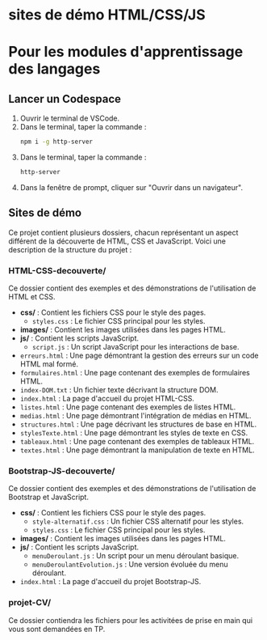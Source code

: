 # sites de démo HTML/CSS/JS
# Pour les modules d'apprentissage des langages

## Lancer un Codespace

1. Ouvrir le terminal de VSCode.
2. Dans le terminal, taper la commande :
    ```sh
    npm i -g http-server
    ```
3. Dans le terminal, taper la commande :
    ```sh
    http-server
    ```
4. Dans la fenêtre de prompt, cliquer sur "Ouvrir dans un navigateur".


## Sites de démo

Ce projet contient plusieurs dossiers, chacun représentant un aspect différent de la découverte de HTML, CSS et JavaScript. Voici une description de la structure du projet :

### HTML-CSS-decouverte/
Ce dossier contient des exemples et des démonstrations de l'utilisation de HTML et CSS.

- **css/** : Contient les fichiers CSS pour le style des pages.
  - `styles.css` : Le fichier CSS principal pour les styles.
- **images/** : Contient les images utilisées dans les pages HTML.
- **js/** : Contient les scripts JavaScript.
  - `script.js` : Un script JavaScript pour les interactions de base.
- `erreurs.html` : Une page démontrant la gestion des erreurs sur un code HTML mal formé.
- `formulaires.html` : Une page contenant des exemples de formulaires HTML.
- `index-DOM.txt` : Un fichier texte décrivant la structure DOM.
- `index.html` : La page d'accueil du projet HTML-CSS.
- `listes.html` : Une page contenant des exemples de listes HTML.
- `medias.html` : Une page démontrant l'intégration de médias en HTML.
- `structures.html` : Une page décrivant les structures de base en HTML.
- `stylesTexte.html` : Une page démontrant les styles de texte en CSS.
- `tableaux.html` : Une page contenant des exemples de tableaux HTML.
- `textes.html` : Une page démontrant la manipulation de texte en HTML.

### Bootstrap-JS-decouverte/
Ce dossier contient des exemples et des démonstrations de l'utilisation de Bootstrap et JavaScript.

- **css/** : Contient les fichiers CSS pour le style des pages.
  - `style-alternatif.css` : Un fichier CSS alternatif pour les styles.
  - `styles.css` : Le fichier CSS principal pour les styles.
- **images/** : Contient les images utilisées dans les pages HTML.
- **js/** : Contient les scripts JavaScript.
  - `menuDeroulant.js` : Un script pour un menu déroulant basique.
  - `menuDeroulantEvolution.js` : Une version évoluée du menu déroulant.
- `index.html` : La page d'accueil du projet Bootstrap-JS.

### projet-CV/
Ce dossier contiendra les fichiers pour les activitées de prise en main qui vous sont demandées en TP.

